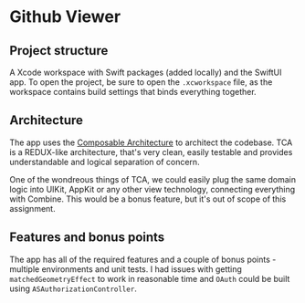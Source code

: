 # Github Viewer

## Project structure

A Xcode workspace with Swift packages (added locally) and the SwiftUI app. To open the project, be sure to open the `.xcworkspace` file,
as the workspace contains build settings that binds everything together.

## Architecture

The app uses the [Composable Architecture](https://github.com/pointfreeco/swift-composable-architecture) to architect the codebase. TCA is a 
REDUX-like architecture, that's very clean, easily testable and provides understandable and logical separation of concern.

One of the wondreous things of TCA, we could easily plug the same domain logic into UIKit, AppKit or any other view technology, connecting
everything with Combine. This would be a bonus feature, but it's out of scope of this assignment.

## Features and bonus points

The app has all of the required features and a couple of bonus points - multiple environments and unit tests. I had issues with getting 
`matchedGeometryEffect` to work in reasonable time and `OAuth` could be built using `ASAuthorizationController`. 

